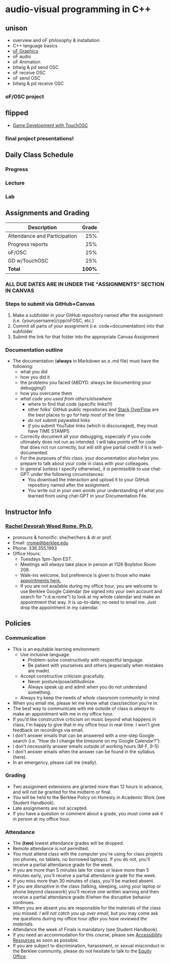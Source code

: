 # audio-visual programming in C++ 

## unison
- overview and oF philosophy & installation
- C++ language basics
- [oF Graphics](https://openframeworks.cc/ofBook/chapters/intro_to_graphics.html)
- oF audio
- oF Animation
- bitwig & pd send OSC
- oF receive OSC
- oF send OSC
- bitwig & pd receive OSC
### oF/OSC project
## flipped
- [Game Development with TouchOSC](https://openframeworks.cc/ofBook/chapters/game_design.html)
### final project presentations!

## Daily Class Schedule
### Progress
### Lecture
### Lab

## Assignments and Grading
Description|Grade
---|---:|
Attendance and Participation | 25%
Progress reports | 25%
oF/OSC | 25%
GD w/TouchOSC | 25%
**Total**|**100%**

### ALL DUE DATES ARE IN UNDER THE "ASSIGNMENTS" SECTION IN CANVAS

### Steps to submit via GitHub+Canvas
  1. Make a subfolder in *your* GitHub repository named after the assignment (i.e. {yourusername}/cpp/oFOSC, etc.)
  2. Commit all parts of your assignment (i.e. code+documentation) into that subfolder
  3. Submit the link for that folder into the appropriate Canvas Assignment

### Documentation outline
  - The documentation (**always** in Markdown as a .md file) must have the following:
    - what you did
    - how you did it
    - the problems you faced (ABDYD: always be documenting your debugging!)
    - how you overcame them
    - *what code you used from others/elsewhere*
      - where to find that code (specific links!!!)
      - other folks' GitHub public repositories and [Stack OverFlow](https://stackoverflow.com/) are the best places to go for help most of the time
      - *do not* submit paywalled links
      - *if* you submit YouTube links (which is discouraged), they must have TIME STAMPS
    - Correctly document all your debugging, especially if you code ultimately does not run as intended. I will take points off for code that does not run correctly, but will still give partial credit if it is well-documented.
    - For the purposes of this class, your documentation also helps you prepare to talk about your code in class with your colleagues.
    - In general (unless I specify otherwise), it is permissible to use chat-GPT under the following circumstances:
      - You download the interaction and upload it to your GitHub repository named after the assignment.
      - You write out *in your own words* your understanding of what you learned from using chat-GPT in your Documentation File.

## Instructor Info
### <u>Rachel Devorah Wood Rome, Ph.D.</u>
- pronouns & honorific: she/her/hers & dr.or prof.
- Email: [rrome@berklee.edu](rrome@berklee.edu)
- Phone: 336.355.1993
- Office Hours:
	- Tuesdays 1pm-3pm EST.
	- Meetings will *always* take place in person at 1126 Boylston Room 208.
	- Walk-ins welcome, but preference is given to those who make [appointments here.](https://calendar.app.google/ER3N9CgnNFRqi8qE6)
	- If you are not available during my office hour, you are welcome to use Berklee Google Calendar (be signed into your own account and search for "r.d.w.rome") to look at my whole calendar and make an appointment that way. It is up-to-date; no need to email me. Just drop the appointment in my calendar.

## Policies
### Communication
- This is an equitable learning environment:
  - Use inclusive language.
	- Problem-solve constructively with respectful language.
	- Be patient with yourselves and others (especially when mistakes are made).
  - Accept constructive criticism gracefully.
	- Never posture/pose/attitudinize.
	- Always speak up and admit when you do not understand something.
  - Always try keep the needs of *whole* classroom community in mind.
- When you email me, please let me know what class/section you're in.
- The best way to communicate with me outside of class is *always* to make an appointment with me in my office hour.
- If you'd like constructive criticism on music beyond what happens in class, I'm happy to give that in my office hour in real-time. I won't give feedback on recordings via email.
- I don't answer emails that can be answered with a one-step Google search (i.e. “How do I change the timezone on my Google Calendar?”).
- I don't necessarily answer emails outside of working hours (M-F, 9-5)
- I don't answer emails when the answer can be found in the syllabus (here).
- In an emergency, please call me (really).

### Grading
- Two assignment extensions are granted more than 12 hours in advance, and will not be granted for the midterm or final.
- You will be held to the Berklee Policy on Honesty in Academic Work (see Student Handbook).
- Late assignments are not accepted.
- If you have a question or comment about a grade, you must come ask it *in person* at my office hour.

### Attendance
- The **(two)** lowest attendance grades will be dropped.
- Remote attendance is not permitted.
- You must attend class with the computer you're using for class projects (no phones, no tablets, no borrowed laptops). If you do not, you'll receive a partial attendance grade for the week.
- If you are more than 5 minutes late for class or leave more than 5 minutes early, you'll receive a partial attendance grade for the week.
- If you miss more than 30 minutes of class, you'll be marked absent.
- If you are disruptive in the class (talking, sleeping, using your laptop or phone beyond classwork) you'll receive one written warning and then receive a partial attendance grade if/when the disruptive behavior continues.
- When you are absent you are responsible for the materials of the class you missed. *I will not catch you up over email,* but you may come ask me questions during my office hour *after you have reviewed the materials.*
- Attendance the week of Finals is mandatory (see Student Handbook).
- If you need an accommodation for this course, please see [Accessibility Resources](https://www.berklee.edu/accessibility-resources) as soon as possible.
- If you are subject to discrimination, harassment, or sexual misconduct in the Berklee community, please do not hesitate to talk to the [Equity Office](https://www.berklee.edu/equity).
